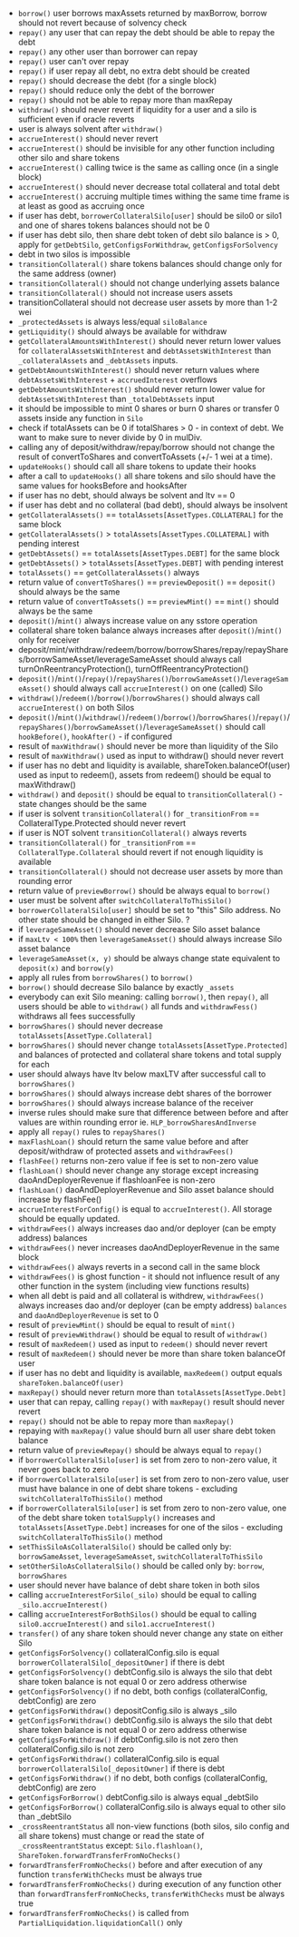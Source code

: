 * `borrow()` user borrows maxAssets returned by maxBorrow, borrow should not revert because of solvency check
* `repay()` any user that can repay the debt should be able to repay the debt
* `repay()` any other user than borrower can repay
* `repay()` user can't over repay
* `repay()` if user repay all debt, no extra debt should be created
* `repay()` should decrease the debt (for a single block)
* `repay()` should reduce only the debt of the borrower
* `repay()` should not be able to repay more than maxRepay
* `withdraw()` should never revert if liquidity for a user and a silo is sufficient even if oracle reverts
* user is always solvent after `withdraw()`
* `accrueInterest()` should never revert
* `accrueInterest()` should be invisible for any other function including other silo and share tokens
* `accrueInterest()` calling twice is the same as calling once (in a single block)
* `accrueInterest()` should never decrease total collateral and total debt
* `accrueInterest()` accruing multiple times withing the same time frame is at least as good as accruing once
* if user has debt, `borrowerCollateralSilo[user]` should be silo0 or silo1 and one of shares tokens balances should not be 0
* if user has debt silo, then share debt token of debt silo balance is > 0, apply for `getDebtSilo`, `getConfigsForWithdraw`, `getConfigsForSolvency`
* debt in two silos is impossible
* `transitionCollateral()` share tokens balances should change only for the same address (owner)
* `transitionCollateral()` should not change underlying assets balance
* `transitionCollateral()` should not increase users assets
* transitionCollateral should not decrease user assets by more than 1-2 wei
* `_protectedAssets` is always less/equal `siloBalance`
* `getLiquidity()` should always be available for withdraw
* `getCollateralAmountsWithInterest()` should never return lower values for `collateralAssetsWithInterest` and `debtAssetsWithInterest` than `_collateralAssets` and `_debtAssets` inputs.
* `getDebtAmountsWithInterest()` should never return values where `debtAssetsWithInterest` + `accruedInterest` overflows
* `getDebtAmountsWithInterest()` should never return lower value for `debtAssetsWithInterest` than `_totalDebtAssets` input
* it should be impossible to mint 0 shares or burn 0 shares or transfer 0 assets inside any function in `Silo`
* check if totalAssets can be 0 if totalShares > 0 - in context of debt. We want to make sure to never divide by 0 in mulDiv.
* calling any of deposit/withdraw/repay/borrow should not change the result of convertToShares and convertToAssets (+/- 1 wei at a time).
* `updateHooks()` should call all share tokens to update their hooks
* after a call to `updateHooks()` all share tokens and silo should have the same values for hooksBefore and hooksAfter
* if user has no debt, should always be solvent and ltv == 0
* if user has debt and no collateral (bad debt), should always be insolvent
* `getCollateralAssets()` == `totalAssets[AssetTypes.COLLATERAL]` for the same block
* `getCollateralAssets()` > `totalAssets[AssetTypes.COLLATERAL]` with pending interest
* `getDebtAssets()` == `totalAssets[AssetTypes.DEBT]` for the same block
* `getDebtAssets()` > `totalAssets[AssetTypes.DEBT]` with pending interest
* `totalAssets()` == `getCollateralAssets()` always
* return value of `convertToShares()` == `previewDeposit()` == `deposit()` should always be the same
* return value of `convertToAssets()` == `previewMint()` == `mint()` should always be the same
* `deposit()`/`mint()` always increase value on any sstore operation
* collateral share token balance always increases after `deposit()`/`mint()` only for receiver
* deposit/mint/withdraw/redeem/borrow/borrowShares/repay/repayShares/borrowSameAsset/leverageSameAsset should always call turnOnReentrancyProtection(), turnOffReentrancyProtection()
* `deposit()`/`mint()`/`repay()`/`repayShares()`/`borrowSameAsset()`/`leverageSameAsset()` should always call `accrueInterest()` on one (called) Silo
* `withdraw()`/`redeem()`/`borrow()`/`borrowShares()` should always call `accrueInterest()` on both Silos
* `deposit()`/`mint()`/`withdraw()`/`redeem()`/`borrow()`/`borrowShares()`/`repay()`/`repayShares()`/`borrowSameAsset()`/`leverageSameAsset()` should call `hookBefore()`, `hookAfter()` - if configured
* result of `maxWithdraw()` should never be more than liquidity of the Silo
* result of `maxWithdraw()` used as input to withdraw() should never revert
* if user has no debt and liquidity is available, shareToken.balanceOf(user) used as input to redeem(), assets from redeem() should be equal to maxWithdraw()
* `withdraw()` and `deposit()` should be equal to `transitionCollateral()` - state changes should be the same
* if user is solvent `transitionCollateral()` for `_transitionFrom` == CollateralType.Protected should never revert
* if user is NOT solvent `transitionCollateral()` always reverts
* `transitionCollateral()` for `_transitionFrom` == `CollateralType.Collateral` should revert if not enough liquidity is available
* `transitionCollateral()` should not decrease user assets by more than rounding error
* return value of `previewBorrow()` should be always equal to `borrow()`
* user must be solvent after `switchCollateralToThisSilo()`
* `borrowerCollateralSilo[user]` should be set to "this" Silo address. No other state should be changed in either Silo. ?
* if `leverageSameAsset()` should never decrease Silo asset balance
* if `maxLtv < 100%` then `leverageSameAsset()` should always increase Silo asset balance
* `leverageSameAsset(x, y)` should be always change state equivalent to `deposit(x)` and `borrow(y)`
* apply all rules from `borrowShares()` to `borrow()`
* `borrow()` should decrease Silo balance by exactly `_assets`
* everybody can exit Silo meaning: calling `borrow()`, then `repay()`, all users should be able to `withdraw()` all funds and `withdrawFess()` withdraws all fees successfully
* `borrowShares()` should never decrease `totalAssets[AssetType.Collateral]`
* `borrowShares()` should never change `totalAssets[AssetType.Protected]` and balances of protected and collateral share tokens and total supply for each
* user should always have ltv below maxLTV after successful call to `borrowShares()`
* `borrowShares()` should always increase debt shares of the borrower
* `borrowShares()` should always increase balance of the receiver
* inverse rules should make sure that difference between before and after values are within rounding error ie. `HLP_borrowSharesAndInverse`
* apply all `repay()` rules to `repayShares()`
* `maxFlashLoan()` should return the same value before and after deposit/withdraw of protected assets and `withdrawFees()`
* `flashFee()` returns non-zero value if fee is set to non-zero value
* `flashLoan()` should never change any storage except increasing daoAndDeployerRevenue if flashloanFee is non-zero
* `flashLoan()` daoAndDeployerRevenue and Silo asset balance should increase by flashFee()
* `accrueInterestForConfig()` is equal to `accrueInterest()`. All storage should be equally updated.
* `withdrawFees()` always increases dao and/or deployer (can be empty address) balances
* `withdrawFees()` never increases daoAndDeployerRevenue in the same block
* `withdrawFees()` always reverts in a second call in the same block
* `withdrawFees()` is ghost function - it should not influence result of any other function in the system (including view functions results)
* when all debt is paid and all collateral is withdrew, `withdrawFees()` always increases dao and/or deployer (can be empty address) `balances` and `daoAndDeployerRevenue` is set to 0
* result of `previewMint()` should be equal to result of `mint()`
* result of `previewWithdraw()` should be equal to result of `withdraw()`
* result of `maxRedeem()` used as input to `redeem()` should never revert
* result of `maxRedeem()` should never be more than share token balanceOf user
* if user has no debt and liquidity is available, `maxRedeem()` output equals `shareToken.balanceOf(user)`
* `maxRepay()` should never return more than `totalAssets[AssetType.Debt]`
* user that can repay, calling `repay()` with `maxRepay()` result should never revert 
* `repay()` should not be able to repay more than `maxRepay()`
* repaying with `maxRepay()` value should burn all user share debt token balance 
* return value of `previewRepay()` should be always equal to `repay()`
* if `borrowerCollateralSilo[user]` is set from zero to non-zero value, it never goes back to zero
* if `borrowerCollateralSilo[user]` is set from zero to non-zero value, user must have balance in one of debt share tokens - excluding `switchCollateralToThisSilo()` method
* if `borrowerCollateralSilo[user]` is set from zero to non-zero value, one of the debt share token `totalSupply()` increases and `totalAssets[AssetType.Debt]` increases for one of the silos - excluding `switchCollateralToThisSilo()` method
* `setThisSiloAsCollateralSilo()` should be called only by: `borrowSameAsset`, `leverageSameAsset`, `switchCollateralToThisSilo`
* `setOtherSiloAsCollateralSilo()` should be called only by: `borrow`, `borrowShares`
* user should never have balance of debt share token in both silos
* calling `accrueInterestForSilo(_silo)` should be equal to calling `_silo.accrueInterest()`
* calling `accrueInterestForBothSilos()` should be equal to calling `silo0.accrueInterest()` and `silo1.accrueInterest()`
* `transfer()` of any share token should never change any state on either Silo
* `getConfigsForSolvency()` collateralConfig.silo is equal `borrowerCollateralSilo[_depositOwner]` if there is debt
* `getConfigsForSolvency()` debtConfig.silo is always the silo that debt share token balance is not equal 0 or zero address otherwise
* `getConfigsForSolvency()` if no debt, both configs (collateralConfig, debtConfig) are zero
* `getConfigsForWithdraw()` depositConfig.silo is always _silo
* `getConfigsForWithdraw()` debtConfig.silo is always the silo that debt share token balance is not equal 0 or zero address otherwise
* `getConfigsForWithdraw()` if debtConfig.silo is not zero then collateralConfig.silo is not zero
* `getConfigsForWithdraw()` collateralConfig.silo is equal `borrowerCollateralSilo[_depositOwner]` if there is debt
* `getConfigsForWithdraw()` if no debt, both configs (collateralConfig, debtConfig) are zero
* `getConfigsForBorrow()` debtConfig.silo is always equal _debtSilo
* `getConfigsForBorrow()` collateralConfig.silo is always equal to other silo than _debtSilo
* `_crossReentrantStatus` all non-view functions (both silos, silo config and all share tokens) must change or read the state of `_crossReentrantStatus` except: `Silo.flashloan()`, `ShareToken.forwardTransferFromNoChecks()`
* `forwardTransferFromNoChecks()` before and after execution of any function `transferWithChecks` must be always true
* `forwardTransferFromNoChecks()` during execution of any function other than `forwardTransferFromNoChecks`, `transferWithChecks` must be always true
* `forwardTransferFromNoChecks()` is called from `PartialLiquidation.liquidationCall()` only
